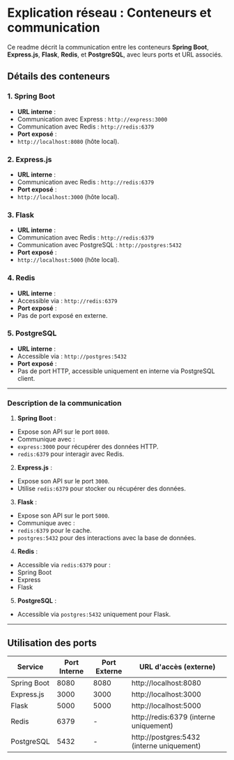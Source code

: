 # Explication réseau : Conteneurs et communication

Ce readme décrit la communication entre les conteneurs **Spring Boot**, **Express.js**, **Flask**, **Redis**, et **PostgreSQL**, avec leurs ports et URL associés.

## Détails des conteneurs

### 1. **Spring Boot**
- **URL interne** :
- Communication avec Express : `http://express:3000`
- Communication avec Redis : `http://redis:6379`
- **Port exposé** :
- `http://localhost:8080` (hôte local).

### 2. **Express.js**
- **URL interne** :
- Communication avec Redis : `http://redis:6379`
- **Port exposé** :
- `http://localhost:3000` (hôte local).

### 3. **Flask**
- **URL interne** :
- Communication avec Redis : `http://redis:6379`
- Communication avec PostgreSQL : `http://postgres:5432`
- **Port exposé** :
- `http://localhost:5000` (hôte local).

### 4. **Redis**
- **URL interne** :
- Accessible via : `http://redis:6379`
- **Port exposé** :
- Pas de port exposé en externe.

### 5. **PostgreSQL**
- **URL interne** :
- Accessible via : `http://postgres:5432`
- **Port exposé** :
- Pas de port HTTP, accessible uniquement en interne via PostgreSQL client.

---

### Description de la communication

1. **Spring Boot** :
- Expose son API sur le port `8080`.
- Communique avec :
- `express:3000` pour récupérer des données HTTP.
- `redis:6379` pour interagir avec Redis.

2. **Express.js** :
- Expose son API sur le port `3000`.
- Utilise `redis:6379` pour stocker ou récupérer des données.

3. **Flask** :
- Expose son API sur le port `5000`.
- Communique avec :
- `redis:6379` pour le cache.
- `postgres:5432` pour des interactions avec la base de données.

4. **Redis** :
- Accessible via `redis:6379` pour :
- Spring Boot
- Express
- Flask

5. **PostgreSQL** :
- Accessible via `postgres:5432` uniquement pour Flask.

---

## Utilisation des ports

| Service           | Port Interne | Port Externe | URL d'accès (externe)  |
|----------------|--------------|--------------|------------------------|
| Spring Boot   | 8080         | 8080         | http://localhost:8080  |
| Express.js        | 3000         | 3000         | http://localhost:3000  |
| Flask               | 5000         | 5000         | http://localhost:5000  |
| Redis              | 6379         | -            | http://redis:6379 (interne uniquement) |
| PostgreSQL    | 5432         | -            | http://postgres:5432 (interne uniquement) |
